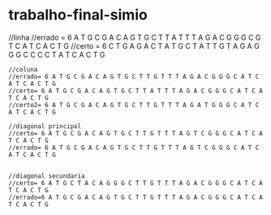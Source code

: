 # trabalho-final-simio


  //linha
	//errado = 6 A T G C G A C A G T G C T T A T T T A G A C G G G C G T C A T C A C T G
	//certo = 6 C T G A G A C T A T G C T A T T G T A G A G G G C C C C T A T C A C T G

	//coluna
	//errado= 6 A T G C G A C A G T G C T T G T T T A G A C G G G C A T C A T C A C T G
	//certo= 6 A T G C G A C A G T G C T T A T T T A G A C G G G C A T C A T C A C T G
	//certo2= 6 A T G C G A C A G T G C T T G T T T A G A T G G G C A T C A T C A C T G
	
	//diagonal principal
	//certo= 6 A T G C G A C A G T G C T T G T T T A G T C G G G C A T C A T C A C T G
	//errado= 6 A T G C G A C A G T G C T T G T T T A G T C G G G C A T C A T C A C T G 
	
	
	//diagonal secundaria
	//certo= 6 A T G C T A C A G G G C T T G T T T A G A C G G G C A T C A T C A C T G
	//errado=6 A T G C G A C A G T G C T T G T T T A G A C G G G C A T C A T C A C T G
